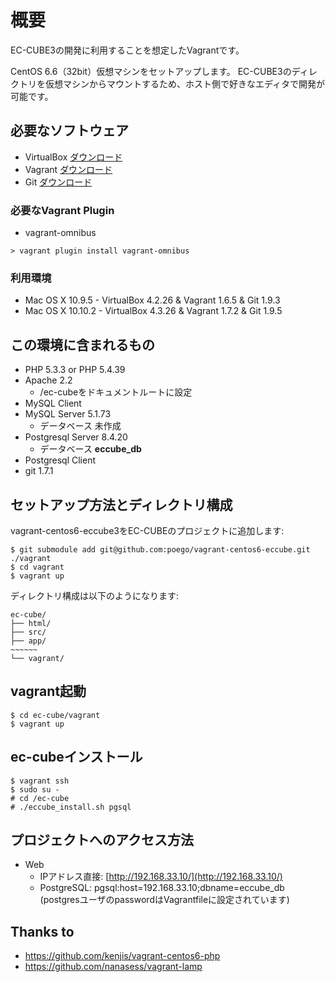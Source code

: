 # 概要
EC-CUBE3の開発に利用することを想定したVagrantです。

CentOS 6.6（32bit）仮想マシンをセットアップします。
EC-CUBE3のディレクトリを仮想マシンからマウントするため、ホスト側で好きなエディタで開発が可能です。

## 必要なソフトウェア

* VirtualBox  [ダウンロード](https://www.virtualbox.org/wiki/Downloads)
* Vagrant  [ダウンロード](http://downloads.vagrantup.com/)
* Git  [ダウンロード](http://git-scm.com/downloads)

### 必要なVagrant Plugin
* vagrant-omnibus
```
> vagrant plugin install vagrant-omnibus
```

### 利用環境

+ Mac OS X 10.9.5 - VirtualBox 4.2.26 & Vagrant 1.6.5 & Git 1.9.3
+ Mac OS X 10.10.2 - VirtualBox 4.3.26 & Vagrant 1.7.2 & Git 1.9.5

## この環境に含まれるもの

* PHP 5.3.3 or PHP 5.4.39
* Apache 2.2
  * /ec-cubeをドキュメントルートに設定
* MySQL Client
* MySQL Server 5.1.73
  * データベース 未作成
* Postgresql Server 8.4.20
  * データベース **eccube_db**
* Postgresql Client
* git 1.7.1

## セットアップ方法とディレクトリ構成

vagrant-centos6-eccube3をEC-CUBEのプロジェクトに追加します:

    $ git submodule add git@github.com:poego/vagrant-centos6-eccube.git ./vagrant
    $ cd vagrant
    $ vagrant up

ディレクトリ構成は以下のようになります:

    ec-cube/
    ├── html/
    ├── src/
    ├── app/
    ~~~~~~
    └── vagrant/

## vagrant起動
```
$ cd ec-cube/vagrant
$ vagrant up
```

## ec-cubeインストール
```
$ vagrant ssh
$ sudo su -
# cd /ec-cube
# ./eccube_install.sh pgsql
```

## プロジェクトへのアクセス方法

* Web
  * IPアドレス直接: [http://192.168.33.10/](http://192.168.33.10/)
  * PostgreSQL: pgsql:host=192.168.33.10;dbname=eccube_db (postgresユーザのpasswordはVagrantfileに設定されています)

## Thanks to

* https://github.com/kenjis/vagrant-centos6-php
* https://github.com/nanasess/vagrant-lamp
